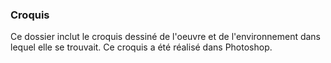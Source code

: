 ### Croquis

Ce dossier inclut le croquis dessiné de l'oeuvre et de l'environnement dans lequel elle se trouvait. Ce croquis a été réalisé dans Photoshop.
